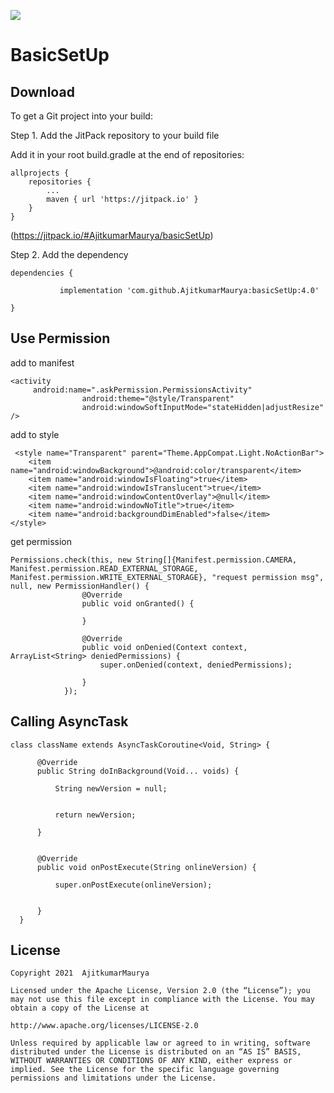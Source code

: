 [![](https://jitpack.io/v/AjitkumarMaurya/basicSetUp.svg)](https://jitpack.io/#AjitkumarMaurya/basicSetUp)

BasicSetUp
============


Download
--------

To get a Git project into your build:

Step 1. Add the JitPack repository to your build file

Add it in your root build.gradle at the end of repositories:

    allprojects {
		repositories {
			...
			maven { url 'https://jitpack.io' }
		}
	}
	



(https://jitpack.io/#AjitkumarMaurya/basicSetUp)	
	
Step 2. Add the dependency

    dependencies {
    
	      	   implementation 'com.github.AjitkumarMaurya:basicSetUp:4.0'
	      	   
	}
	

	
Use Permission
----------

add to manifest

    <activity
         android:name=".askPermission.PermissionsActivity"
                    android:theme="@style/Transparent"
                    android:windowSoftInputMode="stateHidden|adjustResize" />


add to style

     <style name="Transparent" parent="Theme.AppCompat.Light.NoActionBar">
        <item name="android:windowBackground">@android:color/transparent</item>
        <item name="android:windowIsFloating">true</item>
        <item name="android:windowIsTranslucent">true</item>
        <item name="android:windowContentOverlay">@null</item>
        <item name="android:windowNoTitle">true</item>
        <item name="android:backgroundDimEnabled">false</item>
    </style>

get permission

    Permissions.check(this, new String[]{Manifest.permission.CAMERA, Manifest.permission.READ_EXTERNAL_STORAGE, Manifest.permission.WRITE_EXTERNAL_STORAGE}, "request permission msg", null, new PermissionHandler() {
                    @Override
                    public void onGranted() {

                    }

                    @Override
                    public void onDenied(Context context, ArrayList<String> deniedPermissions) {
                        super.onDenied(context, deniedPermissions);

                    }
                });
                
Calling AsyncTask
-----------

    class className extends AsyncTaskCoroutine<Void, String> {
  
          @Override
          public String doInBackground(Void... voids) {
  
              String newVersion = null;
  
              
              return newVersion;
  
          }
  
  
          @Override
          public void onPostExecute(String onlineVersion) {
  
              super.onPostExecute(onlineVersion);
  
            
          }
      }
                
	
License
-------
	
    Copyright 2021  AjitkumarMaurya
    
    Licensed under the Apache License, Version 2.0 (the “License”); you may not use this file except in compliance with the License. You may obtain a copy of the License at 
   
    http://www.apache.org/licenses/LICENSE-2.0 
   
    Unless required by applicable law or agreed to in writing, software distributed under the License is distributed on an “AS IS” BASIS, WITHOUT WARRANTIES OR CONDITIONS OF ANY KIND, either express or implied. See the License for the specific language governing permissions and limitations under the License.
